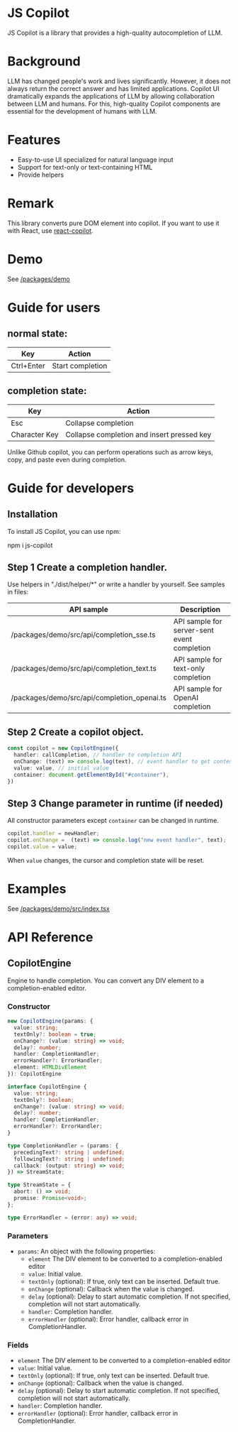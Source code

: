 # JS Copilot

JS Copilot is a library that provides a high-quality autocompletion of LLM. 

# Background
LLM has changed people's work and lives significantly. However, it does not always return the correct answer and has limited applications. Copilot UI dramatically expands the applications of LLM by allowing collaboration between LLM and humans. For this, high-quality Copilot components are essential for the development of humans with LLM.

# Features
- Easy-to-use UI specialized for natural language input
- Support for text-only or text-containing HTML
- Provide helpers

# Remark
This library converts pure DOM element into copilot.
If you want to use it with React, use [react-copilot](/packages/react-copilot/README.md).

# Demo
See [/packages/demo](/packages/demo/README.md)


# Guide for users

## normal state:
| Key | Action |
|-----|--------|
| Ctrl+Enter | Start completion |

## completion state:
| Key | Action |
|-----|--------|
| Esc | Collapse completion |
| Character Key | Collapse completion and insert pressed key |

Unlike Github copilot, you can perform operations such as arrow keys, copy, and paste even during completion.


# Guide for developers


## Installation

To install JS Copilot, you can use npm:

npm i js-copilot

## Step 1 Create a completion handler.

Use helpers in "./dist/helper/*" or write a handler by yourself.
See samples in files: 

| API sample | Description |
|--------------|-------------|
| /packages/demo/src/api/completion_sse.ts | API sample for server-sent event completion |
| /packages/demo/src/api/completion_text.ts | API sample for text-only completion |
| /packages/demo/src/api/completion_openai.ts | API sample for OpenAI completion |

## Step 2 Create a copilot object.

```ts
const copilot = new CopilotEngine({
  handler: callCompletion, // handler to completion API
  onChange: (text) => console.log(text), // event handler to get content
  value: value, // initial value
  container: document.getElementById("#container"),
})
```

## Step 3 Change parameter in runtime (if needed)

All constructor parameters except `container` can be changed in runtime.

```ts
copilot.handler = newHandler;
copilot.onChange =  (text) => console.log("new event handler", text);
copilot.value = value;
```

When `value` changes, the cursor and completion state will be reset.

# Examples

See [/packages/demo/src/index.tsx](/packages/demo/src/index.tsx)

# API Reference

## CopilotEngine

Engine to handle completion. You can convert any DIV element to a completion-enabled editor.

### Constructor

```ts
new CopilotEngine(params: {
  value: string;
  textOnly?: boolean = true;
  onChange?: (value: string) => void;
  delay?: number;
  handler: CompletionHandler;
  errorHandler?: ErrorHandler;
  element: HTMLDivElement
}): CopilotEngine

interface CopilotEngine {
  value: string;
  textOnly?: boolean;
  onChange?: (value: string) => void;
  delay?: number;
  handler: CompletionHandler;
  errorHandler?: ErrorHandler;
}

type CompletionHandler = (params: {
  precedingText?: string | undefined;
  followingText?: string | undefined;
  callback: (output: string) => void;
}) => StreamState;

type StreamState = {
  abort: () => void;
  promise: Promise<void>;
};

type ErrorHandler = (error: any) => void;

```
### Parameters

- `params`: An object with the following properties:
  - `element`  The DIV element to be converted to a completion-enabled editor
  - `value`: Initial value.
  - `textOnly` (optional): If true, only text can be inserted. Default true.
  - `onChange` (optional): Callback when the value is changed.
  - `delay` (optional): Delay to start automatic completion. If not specified, completion will not start automatically.
  - `handler`: Completion handler.
  - `errorHandler` (optional): Error handler, callback error in CompletionHandler.


### Fields

- `element`  The DIV element to be converted to a completion-enabled editor
- `value`: Initial value.
- `textOnly` (optional): If true, only text can be inserted. Default true.
- `onChange` (optional): Callback when the value is changed.
- `delay` (optional): Delay to start automatic completion. If not specified, completion will not start automatically.
- `handler`: Completion handler.
- `errorHandler` (optional): Error handler, callback error in CompletionHandler.
